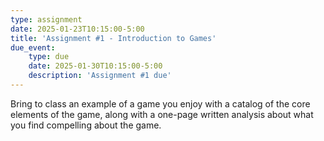 ```yaml
---
type: assignment
date: 2025-01-23T10:15:00-5:00
title: 'Assignment #1 - Introduction to Games'
due_event: 
    type: due
    date: 2025-01-30T10:15:00-5:00
    description: 'Assignment #1 due'
---
```

Bring to class an example of a game you enjoy with a catalog of the core elements of the game, along with a one-page written analysis about what you find compelling about the game.